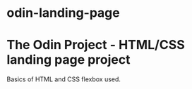 # odin-landing-page
# The Odin Project - HTML/CSS landing page project
Basics of HTML and CSS flexbox used.